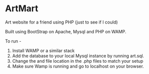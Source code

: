 # ArtMart
Art website for a friend using PHP (just to see if I could)

Built using BootStrap on Apache, Mysql and PHP on WAMP. 

To run -
1. Install WAMP or a similar stack
2. Add the database to your local Mysql instance by running art.sql. 
3. Change the <dbname> and file location in the .php files to match your setup 
4. Make sure Wamp is running and go to localhost on your browser. 
